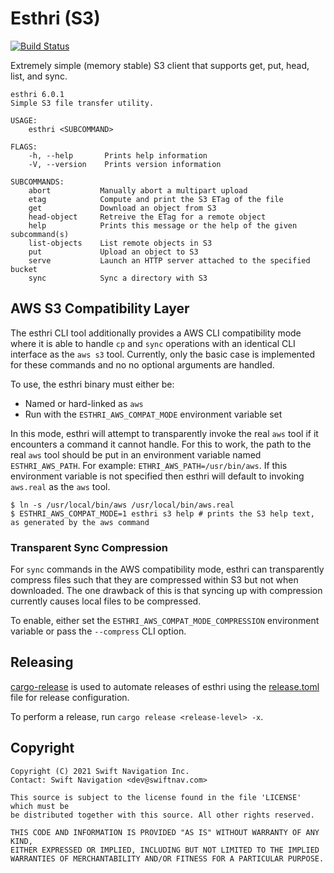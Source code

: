 # Esthri (S3)

[![Build Status](https://jenkins.ci.swift-nav.com/buildStatus/icon?job=swift-nav%2Festhri%2Fmaster)](https://jenkins.ci.swift-nav.com/job/swift-nav/job/esthri/job/master/)

Extremely simple (memory stable) S3 client that supports get, put, head, list,
and sync.

```
esthri 6.0.1
Simple S3 file transfer utility.

USAGE:
    esthri <SUBCOMMAND>

FLAGS:
    -h, --help       Prints help information
    -V, --version    Prints version information

SUBCOMMANDS:
    abort           Manually abort a multipart upload
    etag            Compute and print the S3 ETag of the file
    get             Download an object from S3
    head-object     Retreive the ETag for a remote object
    help            Prints this message or the help of the given subcommand(s)
    list-objects    List remote objects in S3
    put             Upload an object to S3
    serve           Launch an HTTP server attached to the specified bucket
    sync            Sync a directory with S3
```

## AWS S3 Compatibility Layer

The esthri CLI tool additionally provides a AWS CLI compatibility mode where it
is able to handle `cp` and `sync` operations with an identical CLI interface as
the `aws s3` tool. Currently, only the basic case is implemented for these
commands and no no optional arguments are handled.

To use, the esthri binary must either be:

- Named or hard-linked as `aws`
- Run with the `ESTHRI_AWS_COMPAT_MODE` environment variable set

In this mode, esthri will attempt to transparently invoke the real `aws` tool if
it encounters a command it cannot handle. For this to work, the path to the real
`aws` tool should be put in an environment variable named `ESTHRI_AWS_PATH`. For
example: `ETHRI_AWS_PATH=/usr/bin/aws`. If this environment variable is not
specified then esthri will default to invoking `aws.real` as the `aws` tool.

```
$ ln -s /usr/local/bin/aws /usr/local/bin/aws.real
$ ESTHRI_AWS_COMPAT_MODE=1 esthri s3 help # prints the S3 help text, as generated by the aws command
```

### Transparent Sync Compression
For `sync` commands in the AWS compatibility mode, esthri can
transparently compress files such that they are compressed within S3 but
not when downloaded. The one drawback of this is that syncing up with
compression currently causes local files to be compressed.

To enable, either set the `ESTHRI_AWS_COMPAT_MODE_COMPRESSION`
environment variable or pass the `--compress` CLI option.

## Releasing

[cargo-release](https://github.com/crate-ci/cargo-release) is used to automate
releases of esthri using the [release.toml](./release.toml) file for release
configuration.

To perform a release, run `cargo release <release-level> -x`.

## Copyright

```
Copyright (C) 2021 Swift Navigation Inc.
Contact: Swift Navigation <dev@swiftnav.com>

This source is subject to the license found in the file 'LICENSE' which must be
be distributed together with this source. All other rights reserved.

THIS CODE AND INFORMATION IS PROVIDED "AS IS" WITHOUT WARRANTY OF ANY KIND,
EITHER EXPRESSED OR IMPLIED, INCLUDING BUT NOT LIMITED TO THE IMPLIED
WARRANTIES OF MERCHANTABILITY AND/OR FITNESS FOR A PARTICULAR PURPOSE.
```

